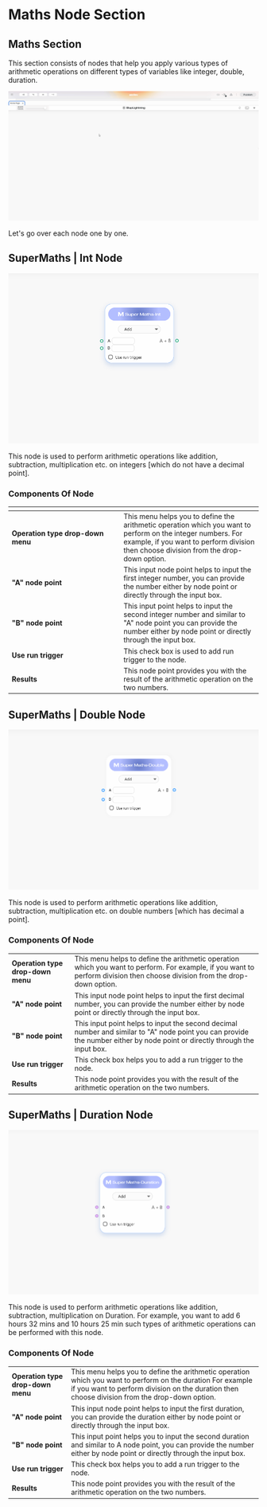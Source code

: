 # Maths Node Section

## Maths Section

This section consists of nodes that help you apply various types of arithmetic operations on different types of variables like integer, double, duration.

![](../../.gitbook/assets/maths-nodes.gif)

Let's go over each node one by one.

## SuperMaths | Int Node

![](../../.gitbook/assets/supermaths-int.png)

This node is used to perform arithmetic operations like addition, subtraction, multiplication etc. on integers \[which do not have a decimal point].

### Components Of Node

<table><thead><tr><th width="211"></th><th></th></tr></thead><tbody><tr><td><strong>Operation type drop-down menu</strong></td><td>This menu helps you to define the arithmetic operation which you want to perform on the integer numbers. For example, if you want to perform division then choose division from the drop-down option.</td></tr><tr><td><strong>"A" node point</strong></td><td>This input node point helps to input the first integer number, you can provide the number either by node point or directly through the input box.</td></tr><tr><td><strong>"B" node point</strong></td><td>This input point helps to input the second integer number and similar to "A" node point you can provide the number either by node point or directly through the input box.</td></tr><tr><td><strong>Use run trigger</strong></td><td>This check box is used to add run trigger to the node.</td></tr><tr><td><strong>Results</strong></td><td>This node point provides you with the result of the arithmetic operation on the two numbers.</td></tr></tbody></table>

## SuperMaths | Double Node

![](../../.gitbook/assets/superMaths-double.png)

This node is used to perform arithmetic operations like addition, subtraction, multiplication etc. on double numbers \[which has decimal a point].

### Components Of Node

|                                   |                                                                                                                                                                            |
| --------------------------------- | -------------------------------------------------------------------------------------------------------------------------------------------------------------------------- |
| **Operation type drop-down menu** | This menu helps to define the arithmetic operation which you want to perform. For example, if you want to perform division then choose division from the drop-down option. |
| **"A" node point**                | This input node point helps to input the first decimal number, you can provide the number either by node point or directly through the input box.                          |
| **"B" node point**                | This input point helps to input the second decimal number and similar to "A" node point you can provide the number either by node point or directly through the input box. |
| **Use run trigger**               | This check box helps you to add a run trigger to the node.                                                                                                                 |
| **Results**                       |  This node point provides you with the result of the arithmetic operation on the two numbers.                                                                              |

## SuperMaths | Duration Node

![](../../.gitbook/assets/superMaths-duration.png)

This node is used to perform arithmetic operations like addition, subtraction, multiplication on Duration. For example, you want to add 6 hours 32 mins and 10 hours 25 min such types of arithmetic operations can be performed with this node.

### Components Of Node

|                                    |                                                                                                                                                                                                              |
| ---------------------------------- | ------------------------------------------------------------------------------------------------------------------------------------------------------------------------------------------------------------ |
| **Operation type drop-down menu**  | This menu helps you to define the arithmetic operation which you want to perform on the duration For example if you want to perform division on the duration then choose division from the drop-down option. |
| **"A" node point**                 | This input node point helps to input the first duration, you can provide the duration either by node point or directly through the input box.                                                                |
| **"B" node point**                 | This input point helps you to input the second duration and similar to A node point, you can provide the number either by node point or directly through the input box.                                      |
| **Use run trigger**                | This check box helps you to add a run trigger to the node.                                                                                                                                                   |
| **Results**                        |  This node point provides you with the result of the arithmetic operation on the two numbers.                                                                                                                |
